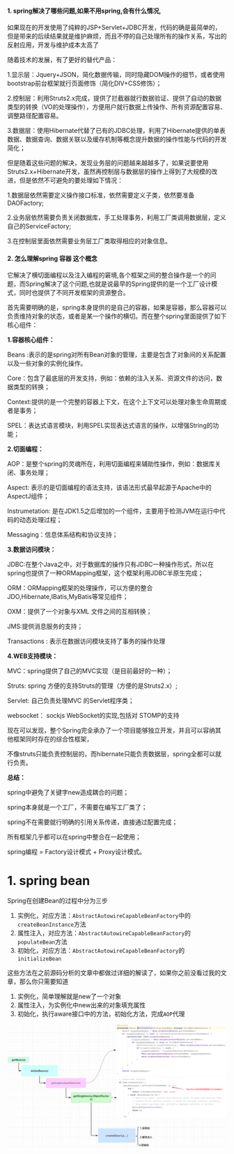 #### 1. spring解决了哪些问题,如果不用spring,会有什么情况,

如果现在的开发使用了纯粹的JSP+Servlet+JDBC开发，代码的确是最简单的，但是带来的后续结果就是维护麻烦，而且不停的自己处理所有的操作关系，写出的反射应用，开发与维护成本太高了

随着技术的发展，有了更好的替代产品：

1.显示层：Jquery+JSON，简化数据传输，同时隐藏DOM操作的细节，或者使用bootstrap前台框架就行页面修饰（简化DIV+CSS修饰）；

 2.控制层：利用Struts2.x完成，提供了拦截器就行数据验证、提供了自动的数据类型的转换（VO的处理操作），方便用户就行数据上传操作、所有资源配置容易、调整路径配置容易。

3.数据层：使用Hibernate代替了已有的JDBC处理，利用了Hibernate提供的单表数据、数据查询、数据关联以及缓存机制等概念提升数据的操作性能与代码的开发简化；



但是随着这些问题的解决，发现业务层的问题越来越越多了，如果说要使用Struts2.x+Hibernate开发，虽然再控制层与数据层的操作上得到了大规模的改进，但是依然不可避免的要处理如下情况：

1.数据层依然需要定义操作接口标准，依然需要定义子类，依然要准备DAOFactory;

2.业务层依然需要负责关闭数据库，手工处理事务，利用工厂类调用数据层，定义自己的ServiceFactory;

3.在控制层里面依然需要业务层工厂类取得相应的对象信息。

#### 2. 怎么理解spring 容器 这个概念

它解决了横切面编程以及注入编程的窘境,各个框架之间的整合操作是一个的问题，而Spring解决了这个问题,也就是说最早的Spring提供的是一个工厂设计模式，同时也提供了不同开发框架的资源整合。

首先需要明确的是，spring本身提供的是自己的容器，如果是容器，那么容器可以负责维持对象的状态，或者是某一个操作的横切。而在整个spring里面提供了如下核心组件：

**1.容器核心组件：**

Beans :表示的是spring对所有Bean对象的管理，主要是包含了对象间的关系配置以及一些对象的实例化操作。

Core：包含了最底层的开发支持，例如：依赖的注入关系、资源文件的访问，数据类型的转换；

Context:提供的是一个完整的容器上下文，在这个上下文可以处理对象生命周期或者是事务；

SPEL：表达式语言模块，利用SPEL实现表达式语言的操作，以增强String的功能；

**2.切面编程：**

AOP：是整个spring的灵魂所在，利用切面编程来辅助性操作，例如：数据库关闭、事务处理；

Aspect: 表示的是切面编程的语法支持，该语法形式最早起源于Apache中的AspectJ组件；

Instrumetation: 是在JDK1.5之后增加的一个组件，主要用于检测JVM在运行中代码的动态处理过程；

Messaging：信息体系结构和协议支持；

**3.数据访问模块：**

JDBC:在整个Java之中，对于数据库的操作只有JDBC一种操作形式，所以在spring也提供了一种ORMapping框架，这个框架利用JDBC半原生完成；

ORM：ORMapping框架的处理操作，可以方便的整合JDO,Hibernate,IBatis,MyBatis等常见组件；

OXM：提供了一个对象与XML 文件之间的互相转换；

JMS:提供消息服务的支持；

Transactions : 表示在数据访问模块支持了事务的操作处理

**4.WEB支持模块：**

MVC：spring提供了自己的MVC实现（是目前最好的一种）；

Struts: spring 方便的支持Struts的管理（方便的是Struts2.x）;

Servlet: 自己负责处理MVC 的Servlet程序类；

websocket： sockjs WebSocket的实现,包括对 STOMP的支持



现在可以发现，整个Spring完全承办了一个项目能够独立开发，并且可以容纳其他框架同时存在的综合性框架，

不像struts只能负责控制层的，而hibernate只能负责数据层，spring全都可以就行负责。



**总结：**

spring中避免了关键字new造成耦合的问题；

spring本身就是一个工厂，不需要在编写工厂类了；

spring不在需要就行明确的引用关系传递，直接通过配置完成；

所有框架几乎都可以在spring中整合在一起使用；

spring编程 = Factory设计模式 + Proxy设计模式。



# 1. spring bean

Spring在创建Bean的过程中分为三步

1. 实例化，对应方法：`AbstractAutowireCapableBeanFactory`中的`createBeanInstance`方法
2. 属性注入，对应方法：`AbstractAutowireCapableBeanFactory`的`populateBean`方法
3. 初始化，对应方法：`AbstractAutowireCapableBeanFactory`的`initializeBean`

这些方法在之前源码分析的文章中都做过详细的解读了，如果你之前没看过我的文章，那么你只需要知道

1. 实例化，简单理解就是new了一个对象
2. 属性注入，为实例化中new出来的对象填充属性
3. 初始化，执行aware接口中的方法，初始化方法，完成`AOP`代理



![](.\img\create-bean.png)